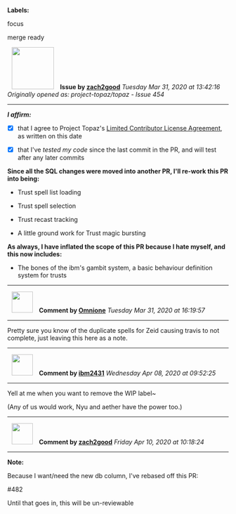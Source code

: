 **Labels:**

focus

merge ready



<a href="https://github.com/zach2good"><img src="https://avatars3.githubusercontent.com/u/1389729?v=4" width="96" height="96" hspace="10"></img></a> **Issue by [zach2good](https://github.com/zach2good)**
_Tuesday Mar 31, 2020 at 13:42:16_
_Originally opened as: project-topaz/topaz - Issue 454_

----

<!-- place 'x' mark between square [] brackets to affirm: -->
**_I affirm:_**
- [x] that I agree to Project Topaz's [Limited Contributor License Agreement](http://project-topaz.com/blob/release/CONTRIBUTOR_AGREEMENT.md), as written on this date
- [x] that I've _tested my code_ since the last commit in the PR, and will test after any later commits

**Since all the SQL changes were moved into another PR, I'll re-work this PR into being:**
- Trust spell list loading
- Trust spell selection
- Trust recast tracking
- A little ground work for Trust magic bursting

**As always, I have inflated the scope of this PR because I hate myself, and this now includes:**
- The bones of the ibm's gambit system, a basic behaviour definition system for trusts


----
<a href="https://github.com/Omnione"><img src="https://avatars2.githubusercontent.com/u/10185476?v=4" width="48" height="48" hspace="10"></img></a> **Comment by [Omnione](https://github.com/Omnione)**
_Tuesday Mar 31, 2020 at 16:19:57_

----

Pretty sure you know of the duplicate spells for Zeid causing travis to not complete, just leaving this here as a note.


----
<a href="https://github.com/ibm2431"><img src="https://avatars3.githubusercontent.com/u/13112942?v=4" width="48" height="48" hspace="10"></img></a> **Comment by [ibm2431](https://github.com/ibm2431)**
_Wednesday Apr 08, 2020 at 09:52:25_

----

Yell at me when you want to remove the WIP label~

(Any of us would work, Nyu and aether have the power too.)


----
<a href="https://github.com/zach2good"><img src="https://avatars3.githubusercontent.com/u/1389729?v=4" width="48" height="48" hspace="10"></img></a> **Comment by [zach2good](https://github.com/zach2good)**
_Friday Apr 10, 2020 at 10:18:24_

----

**Note:**
Because I want/need the new db column, I've rebased off this PR:
#482

Until that goes in, this will be un-reviewable
